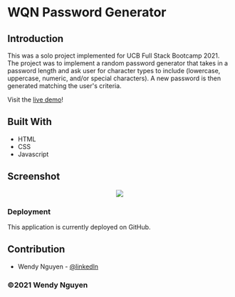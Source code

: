 # WQN Password Generator

## Introduction
This was a solo project implemented for UCB Full Stack Bootcamp 2021. The project was to implement a random password generator that takes in a password length and ask user for character types to include (lowercase, uppercase, numeric, and/or special characters). A new password is then generated matching the user's criteria.


Visit the [live demo](https://wendyqnguyen.github.io/wqn-portfolio/)!

## Built With
* HTML
* CSS
* Javascript

## Screenshot
<p align="center"><img src="./assets/images/screenshot.jpeg"></p>

### Deployment

This application is currently deployed on GitHub.


## Contribution
- Wendy Nguyen - [@linkedln](https://www.linkedin.com/in/wenguyen/)

### ©️2021 Wendy Nguyen 
